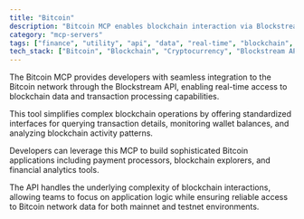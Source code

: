 ```yaml
---
title: "Bitcoin"
description: "Bitcoin MCP enables blockchain interaction via Blockstream API for transaction monitoring, wallet management, and analysis."
category: "mcp-servers"
tags: ["finance", "utility", "api", "data", "real-time", "blockchain", "transaction processing", "application development"]
tech_stack: ["Bitcoin", "Blockchain", "Cryptocurrency", "Blockstream API", "Digital Payments", "mainnet", "testnet"]
---
```


The Bitcoin MCP provides developers with seamless integration to the Bitcoin network through the Blockstream API, enabling real-time access to blockchain data and transaction processing capabilities. 

This tool simplifies complex blockchain operations by offering standardized interfaces for querying transaction details, monitoring wallet balances, and analyzing blockchain activity patterns.

Developers can leverage this MCP to build sophisticated Bitcoin applications including payment processors, blockchain explorers, and financial analytics tools. 

The API handles the underlying complexity of blockchain interactions, allowing teams to focus on application logic while ensuring reliable access to Bitcoin network data for both mainnet and testnet environments.
